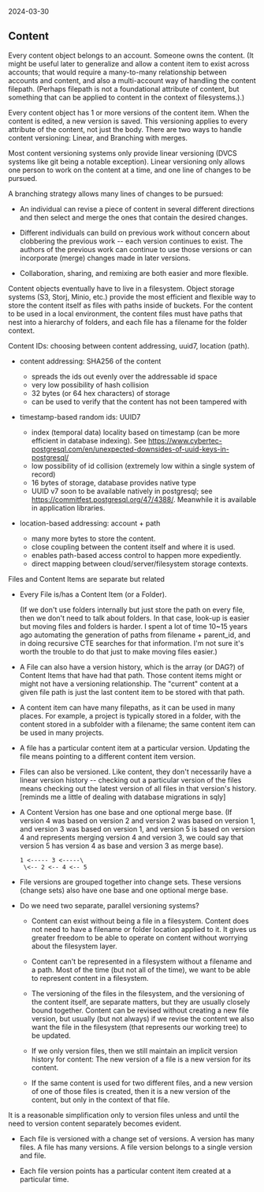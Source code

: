 2024-03-30

## Content

Every content object belongs to an account. Someone owns the content. (It might be useful later to generalize and allow a content item to exist across accounts; that would require a many-to-many relationship between accounts and content, and also a multi-account way of handling the content filepath. (Perhaps filepath is not a foundational attribute of content, but something that can be applied to content in the context of filesystems.).)

Every content object has 1 or more versions of the content item. When the content is edited, a new version is saved. This versioning applies to every attribute of the content, not just the body. There are two ways to handle content versioning: Linear, and Branching with merges. 

Most content versioning systems only provide linear versioning (DVCS systems like git being a notable exception). Linear versioning only allows one person to work on the content at a time, and one line of changes to be pursued. 

A branching strategy allows many lines of changes to be pursued:

- An individual can revise a piece of content in several different directions and then select and merge the ones that contain the desired changes.

- Different individuals can build on previous work without concern about clobbering the previous work -- each version continues to exist. The authors of the previous work can continue to use those versions or can incorporate (merge) changes made in later versions.

- Collaboration, sharing, and remixing are both easier and more flexible.

Content objects eventually have to live in a filesystem. Object storage systems (S3, Storj, Minio, etc.) provide the most efficient and flexible way to store the content itself as files with paths inside of buckets. For the content to be used in a local environment, the content files must have paths that nest into a hierarchy of folders, and each file has a filename for the folder context.

Content IDs: choosing between content addressing, uuid7, location (path).

- content addressing: SHA256 of the content
    - spreads the ids out evenly over the addressable id space
    - very low possibility of hash collision
    - 32 bytes (or 64 hex characters) of storage
    - can be used to verify that the content has not been tampered with

- timestamp-based random ids: UUID7
    - index (temporal data) locality based on timestamp (can be more efficient in database indexing). See <https://www.cybertec-postgresql.com/en/unexpected-downsides-of-uuid-keys-in-postgresql/>
    - low possibility of id collision (extremely low within a single system of record)
    - 16 bytes of storage, database provides native type
    - UUID v7 soon to be available natively in postgresql; see <https://commitfest.postgresql.org/47/4388/>. Meanwhile it is available in application libraries. 

- location-based addressing: account + path
    - many more bytes to store the content.
    - close coupling between the content itself and where it is used.
    - enables path-based access control to happen more expediently.
    - direct mapping between cloud/server/filesystem storage contexts.

Files and Content Items are separate but related

- Every File is/has a Content Item (or a Folder). 
    
    (If we don't use folders internally but just store the path on every file, then we don't need to talk about folders. In that case, look-up is easier but moving files and folders is harder. I spent a lot of time 10~15 years ago automating the generation of paths from filename + parent_id, and in doing recursive CTE searches for that information. I'm not sure it's worth the trouble to do that just to make moving files easier.)

- A File can also have a version history, which is the array (or DAG?) of Content Items that have had that path. Those content items might or might not have a versioning relationship. The "current" content at a given file path is just the last content item to be stored with that path.

- A content item can have many filepaths, as it can be used in many places. For example, a project is typically stored in a folder, with the content stored in a subfolder with a filename; the same content item can be used in many projects.

- A file has a particular content item at a particular version. Updating the file means pointing to a different content item version.

- Files can also be versioned. Like content, they don't necessarily have a linear version history -- checking out a particular version of the files means checking out the latest version of all files in that version's history. [reminds me a little of dealing with database migrations in sqly]

- A Content Version has one base and one optional merge base. (If version 4 was based on version 2 and version 2 was based on version 1, and version 3 was based on version 1, and version 5 is based on version 4 and represents merging version 4 and version 3, we could say that version 5 has version 4 as base and version 3 as merge base).
    ```
    1 <----- 3 <-----\
     \<-- 2 <-- 4 <-- 5
    ```

- File versions are grouped together into change sets. These versions (change sets) also have one base and one optional merge base.

- Do we need two separate, parallel versioning systems? 
    
    - Content can exist without being a file in a filesystem. Content does not need to have a filename or folder location applied to it. It gives us greater freedom to be able to operate on content without worrying about the filesystem layer.
    
    - Content can't be represented in a filesystem without a filename and a path. Most of the time (but not all of the time), we want to be able to represent content in a filesystem.

    - The versioning of the files in the filesystem, and the versioning of the content itself, are separate matters, but they are usually closely bound together. Content can be revised without creating a new file version, but usually (but not always) if we revise the content we also want the file in the filesystem (that represents our working tree) to be updated.

    - If we only version files, then we still maintain an implicit version history for content: The new version of a file is a new version for its content. 

    - If the same content is used for two different files, and a new version of one of those files is created, then it is a new version of the content, but only in the context of that file. 
    
It is a reasonable simplification only to version files unless and until the need to version content separately becomes evident.

- Each file is versioned with a change set of versions. A version has many files. A file has many versions. A file version belongs to a single version and file.

- Each file version points has a particular content item created at a particular time.